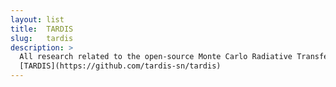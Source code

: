 ```yaml
---
layout: list
title:  TARDIS
slug:   tardis
description: >
  All research related to the open-source Monte Carlo Radiative Transfer Code
  [TARDIS](https://github.com/tardis-sn/tardis)
---
```

